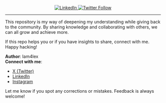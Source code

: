 <div align="center">  
  <a href="https://www.linkedin.com/in/Iam4lex/" target="_blank">  
    <img src="https://img.shields.io/badge/LinkedIn-Follow-0077B5?style=flat&logo=linkedin&logoColor=white" alt="LinkedIn">  
  </a>  
  <a href="https://twitter.com/Iam4lex" target="_blank">  
    <img src="https://img.shields.io/twitter/follow/Iam4lex?style=social" alt="Twitter Follow">  
  </a>  
</div>  

---
 
This repository is my way of deepening my understanding while giving back to the community. By sharing knowledge and collaborating with others, we can all grow and achieve more.

If this repo helps you or if you have insights to share, connect with me. Happy hacking!

**Author**: Iam4lex  
**Connect with me**:  
- [X (Twitter)](https://x.com/Iam4lex)  
- [LinkedIn](https://www.linkedin.com/in/iam4lex/)  
- [Instagram](https://instagram.com/iqm4lex)

Let me know if you spot any corrections or mistakes. Feedback is always welcome!
